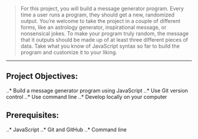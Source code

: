 > For this project, you will build a message generator program. Every time a user runs a program, they should get a new, randomized output. You’re welcome to take the project in a couple of different forms, like an astrology generator, inspirational message, or nonsensical jokes. To make your program truly random, the message that it outputs should be made up of at least three different pieces of data. Take what you know of JavaScript syntax so far to build the program and customize it to your liking.

---

## Project Objectives:
..* Build a message generator program using JavaScript
..* Use Git version control
..* Use command line
..* Develop locally on your computer
## Prerequisites:
..* JavaScript
..* Git and GitHub
..* Command line